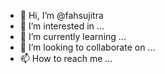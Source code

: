 - 👋 Hi, I’m @fahsujitra
- 👀 I’m interested in ...
- 🌱 I’m currently learning ...
- 💞️ I’m looking to collaborate on ...
- 📫 How to reach me ...

<!---
fahsujitra/fahsujitra is a ✨ special ✨ repository because its `README.md` (this file) appears on your GitHub profile.
You can click the Preview link to take a look at your changes.
--->
